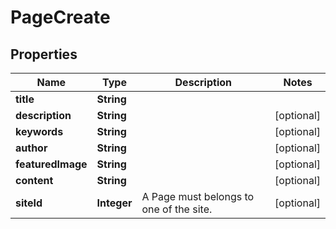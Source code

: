 # PageCreate

## Properties
Name | Type | Description | Notes
------------ | ------------- | ------------- | -------------
**title** | **String** |  | 
**description** | **String** |  |  [optional]
**keywords** | **String** |  |  [optional]
**author** | **String** |  |  [optional]
**featuredImage** | **String** |  |  [optional]
**content** | **String** |  |  [optional]
**siteId** | **Integer** | A Page must belongs to one of the site. |  [optional]
